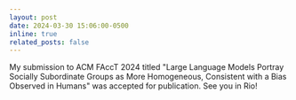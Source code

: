 ```yaml
---
layout: post
date: 2024-03-30 15:06:00-0500
inline: true
related_posts: false
---
```


My submission to ACM FAccT 2024 titled "Large Language Models Portray Socially Subordinate Groups as More Homogeneous, Consistent with a Bias Observed in Humans" was accepted for publication. See you in Rio!
